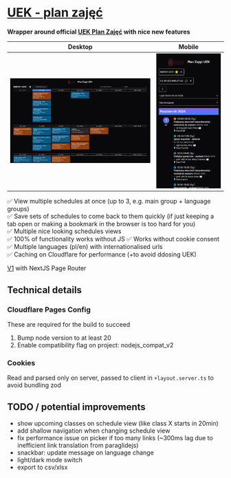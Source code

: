 # [UEK - plan zajęć](https://uek-planzajec-v2.pages.dev/)

**Wrapper around official [UEK Plan Zajęć](https://planzajec.uek.krakow.pl) with nice new features**

| Desktop                                            | Mobile                                            |
| -------------------------------------------------- | ------------------------------------------------- |
| ![Schedule agenda view on desktop](docs/docs1.png) | ![Schedule agenda view on mobile](docs/docs2.png) |

✅ View multiple schedules at once (up to 3, e.g. main group + language groups)  
✅ Save sets of schedules to come back to them quickly (if just keeping a tab open or making a bookmark in the browser is too hard for you)  
✅ Multiple nice looking schedules views  
✅ 100% of functionality works without JS
✅ Works without cookie consent
✅ Multiple languages (pl/en) with internationalised urls  
✅ Caching on Cloudflare for performance (+to avoid ddosing UEK)

[V1](https://github.com/szczursonn/uek-planzajec) with NextJS Page Router

## Technical details

### Cloudflare Pages Config

These are required for the build to succeed

1. Bump node version to at least 20
2. Enable compatibility flag on project: nodejs_compat_v2

### Cookies

Read and parsed only on server, passed to client in `+layout.server.ts` to avoid bundling zod

## TODO / potential improvements

-   show upcoming classes on schedule view (like class X starts in 20min)
-   add shallow navigation when changing schedule view
-   fix performance issue on picker if too many links (~300ms lag due to inefficient link translation from paraglidejs)
-   snackbar: update message on language change
-   light/dark mode switch
-   export to csv/xlsx
